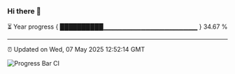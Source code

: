 ### Hi there 👋

⏳ Year progress { ██████████▁▁▁▁▁▁▁▁▁▁▁▁▁▁▁▁▁▁▁▁ } 34.67 %

---

⏰ Updated on Wed, 07 May 2025 12:52:14 GMT

![Progress Bar CI](https://github.com/ZhaoGui/ZhaoGui/workflows/Progress%20Bar%20CI/badge.svg)
